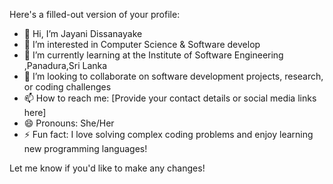 Here's a filled-out version of your profile:

- 👋 Hi, I’m Jayani Dissanayake  
- 👀 I’m interested in Computer Science  & Software develop
- 🌱 I’m currently learning at the Institute of Software Engineering  ,Panadura,Sri Lanka
- 💞️ I’m looking to collaborate on software development projects, research, or coding challenges  
- 📫 How to reach me: [Provide your contact details or social media links here]  
- 😄 Pronouns: She/Her  
- ⚡ Fun fact: I love solving complex coding problems and enjoy learning new programming languages!

Let me know if you'd like to make any changes!
<!---
jayanidissanayake15/jayanidissanayake15 is a ✨ special ✨ repository because its `README.md` (this file) appears on your GitHub profile.
You can click the Preview link to take a look at your changes.
--->
